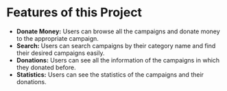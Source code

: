 # Features of this Project

- **Donate Money:** Users can browse all the campaigns and donate money to the appropriate campaign.
- **Search:** Users can search campaigns by their category name and find their desired campaigns easily.
- **Donations:** Users can see all the information of the campaigns in which they donated before.
- **Statistics:** Users can see the statistics of the campaigns and their donations.
